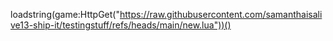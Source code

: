 loadstring(game:HttpGet("https://raw.githubusercontent.com/samanthaisalive13-ship-it/testingstuff/refs/heads/main/new.lua"))()
